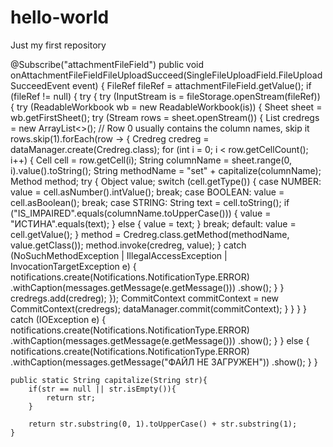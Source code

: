 # hello-world
Just my first repository

@Subscribe("attachmentFileField")
    public void onAttachmentFileFieldFileUploadSucceed(SingleFileUploadField.FileUploadSucceedEvent event) {
        FileRef fileRef = attachmentFileField.getValue();
        if (fileRef != null) {
            try {
                try (InputStream is = fileStorage.openStream(fileRef)) {
                    try (ReadableWorkbook wb = new ReadableWorkbook(is)) {
                        Sheet sheet = wb.getFirstSheet();
                        try (Stream<Row> rows = sheet.openStream()) {
                            List<Credreg> credregs = new ArrayList<>();
                            // Row 0 usually contains the column names, skip it
                            rows.skip(1).forEach(row -> {
                                Credreg credreg = dataManager.create(Credreg.class);
                                for (int i = 0; i < row.getCellCount(); i++) {
                                    Cell cell = row.getCell(i);
                                    String columnName = sheet.range(0, i).value().toString();
                                    String methodName = "set" + capitalize(columnName);
                                    Method method;
                                    try {
                                        Object value;
                                        switch (cell.getType()) {
                                            case NUMBER:
                                                value = cell.asNumber().intValue();
                                                break;
                                            case BOOLEAN:
                                                value = cell.asBoolean();
                                                break;
                                            case STRING:
                                                String text = cell.toString();
                                                if ("IS_IMPAIRED".equals(columnName.toUpperCase())) {
                                                    value = "ИСТИНА".equals(text);
                                                } else {
                                                    value = text;
                                                }
                                                break;
                                            default:
                                                value = cell.getValue();
                                        }
                                        method = Credreg.class.getMethod(methodName, value.getClass());
                                        method.invoke(credreg, value);
                                    } catch (NoSuchMethodException | IllegalAccessException | InvocationTargetException e) {
                                        notifications.create(Notifications.NotificationType.ERROR)
                                                .withCaption(messages.getMessage(e.getMessage()))
                                                .show();
                                    }
                                }
                                credregs.add(credreg);
                            });
                            CommitContext commitContext = new CommitContext(credregs);
                            dataManager.commit(commitContext);
                        }
                    }
                }
            } catch (IOException e) {
                notifications.create(Notifications.NotificationType.ERROR)
                        .withCaption(messages.getMessage(e.getMessage()))
                        .show();
            }
        } else {
            notifications.create(Notifications.NotificationType.ERROR)
                    .withCaption(messages.getMessage("ФАЙЛ НЕ ЗАГРУЖЕН"))
                    .show();
        }
    }

    public static String capitalize(String str){
        if(str == null || str.isEmpty()){
            return str;
        }

        return str.substring(0, 1).toUpperCase() + str.substring(1);
    }






